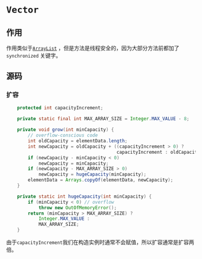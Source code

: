 # `Vector` 

## 作用

作用类似于[`ArrayList`](./ArrayList.md) ，但是方法是线程安全的，因为大部分方法前都加了`synchronized` 关键字。

## 源码

### 扩容

```java
    protected int capacityIncrement;
    
    private static final int MAX_ARRAY_SIZE = Integer.MAX_VALUE - 8;

    private void grow(int minCapacity) {
        // overflow-conscious code
        int oldCapacity = elementData.length;
        int newCapacity = oldCapacity + ((capacityIncrement > 0) ?
                                         capacityIncrement : oldCapacity);
        if (newCapacity - minCapacity < 0)
            newCapacity = minCapacity;
        if (newCapacity - MAX_ARRAY_SIZE > 0)
            newCapacity = hugeCapacity(minCapacity);
        elementData = Arrays.copyOf(elementData, newCapacity);
    }

    private static int hugeCapacity(int minCapacity) {
        if (minCapacity < 0) // overflow
            throw new OutOfMemoryError();
        return (minCapacity > MAX_ARRAY_SIZE) ?
            Integer.MAX_VALUE :
            MAX_ARRAY_SIZE;
    }
```

由于`capacityIncrement`我们在构造实例时通常不会赋值，所以扩容通常是扩容两倍。